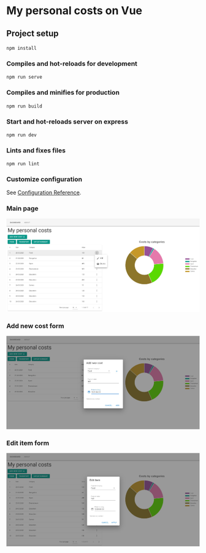 # My personal costs on Vue

## Project setup
```
npm install
```

### Compiles and hot-reloads for development
```
npm run serve
```

### Compiles and minifies for production
```
npm run build
```

### Start and hot-reloads server on express
```
npm run dev
```

### Lints and fixes files
```
npm run lint
```

### Customize configuration
See [Configuration Reference](https://cli.vuejs.org/config/).

### Main page

![Main](src/assets/Main_page.jpg)

### Add new cost form

![Add](src/assets/Add_new_cost.jpg)

### Edit item form

![Edit](src/assets/Edit_item.jpg)
